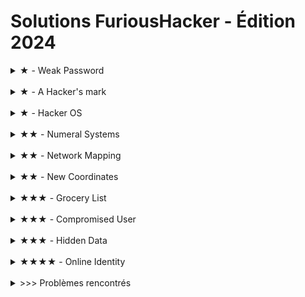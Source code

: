 # Solutions FuriousHacker - Édition 2024


<details>
    <summary>★ - Weak Password</summary>
    <h3>Énoncé</h3>
    <strong>La note suivante a été trouvée auprès du PC compromis: "Nom de mon club préféré, avec des chiffres à la place des lettres 'O', 'E' et 'A'</strong>
    <br /><br />
    Image : <strong>Logo du club sans le nom</strong>
    <h3>Démarche</h3>
    Le nom du club préféré étant bien évidemment <i>Honeypot Hacker</i>, la démarche attendue était de remplacer les lettres par un chiffre qui leur ressemble (0=O, 3=E, 4=A)
    <details>
        <summary>Solution</summary>
        &nbsp;&nbsp;&nbsp;&nbsp;H0n3yp0t H4ck3r
    </details>
</details>

<br/>

<details>
    <summary>★ - A Hacker's mark</summary>
    <h3>Énoncé</h3>
    <strong>En ouvrant la session, l'admin a trouvé un fichier README.txt avec le contenu suivant. Décode-le pour voir s'il contient des infos importantes: .. -- / .-- ....- - -.-. .... .---- -. --. / -.-- ----- ..-</strong>
    <h3>Démarche</h3>
    Utiliser une table de conversion pour le morse (complète, avec lettres et chiffres) et chercher les lettres une à une. Un traducteur automatique pouvait également être utilisé
    <details>
        <summary>Solution</summary>
        &nbsp;&nbsp;&nbsp;&nbsp;Im w4tch1ng y0u
    </details>
</details>

<br/>

<details>
    <summary>★ - Hacker OS</summary>
    <h3>Énoncé</h3>
    <strong>Connaître le système d'exploitation utilisé par le hacker pourrait nous servir à l'infiltrer à notre tour... Il s'agit probablement de celui dont le logo est présenté ci-dessous.</strong>
    <br /><br />
    Image : <strong>Logo d'un système d'exploitation</strong>
    <h3>Démarche</h3>
    Effectuer une recherche Google telle que "Système d'exploitation hacker" ou bien une recherche par image du logo
    <details>
        <summary>Solution</summary>
        &nbsp;&nbsp;&nbsp;&nbsp;Kali Linux
    </details>
</details>

<br/>

<details>
    <summary>★★ - Numeral Systems</summary>
    <h3>Énoncé</h3>
    <strong>Une capture réseau a dévoilé un flux constant de données vers la Russie. 0b1000_0011  paquets d'une taille de  0x4AD  octets ont été transmis chaque minute. Le nombre d'octets volés en 5 minutes est donc, en base 10, de:</strong>
    <h3>Démarche</h3>
    Convertir les deux nombres donnés (le premier étant en binaire et le second en hexadécimal) en base 10. Multiplier ces deux nombres pour obtenir la quantité d'octets transmise PAR MINUTE. Multiplier ce résultat par 5 pour connaître la taille totale en octets de la communication de 5 minutes.
    <details>
        <summary>Solution</summary>
        &nbsp;&nbsp;&nbsp;&nbsp;784035
    </details>
</details>

<br/>

<details>
    <summary>★★ - Network Mapping</summary>
    <h3>Énoncé</h3>
    <strong>Une adresse IP revient de manière récurrente dans les logs du PC. Le résultat d'un traceroute vers cette IP est joint ci-dessous. Dans quelle ville se situe le dernier serveur à répondre à la requête?</strong>
    <br /><br />
    Image : <strong>Capture d'écran d'une commande TRACERT</strong>
    <h3>Démarche</h3>
    Identifier l'adresse IP du dernier serveur à avoir répondu à la requête (216.6.90.22). Chercher un outil de localisation d'adresse IP (Ex: <a href="https://www.iplocation.net/ip-lookup">IP Location</a>). Y entrer l'adresse IP. Détecter la ville.
    <details>
        <summary>Solution</summary>
        &nbsp;&nbsp;&nbsp;&nbsp;New York City
    </details>
</details>

<br/>

<details>
    <summary>★★ - New Coordinates</summary>
    <h3>Énoncé</h3>
    <strong>On a retrouvé un indice étrange dans les fichiers de l'attaque: ///wagon.ronce.rouiller. Il s'agit peut-être d'un système de coordonnées? Retrouver depuis quel café l'individu s'est connecté</strong>
    <h3>Démarche</h3>
    Rechercher un type de coordonnées commençant par trois slashs. Le site <a href="https://what3words.com/">What3Words</a> apparaît dans les résultats. Y entrer les coordonnées spécifiées dans l'énnoncé.
    <details>
        <summary>Solution</summary>
        &nbsp;&nbsp;&nbsp;&nbsp;Starbucks
    </details>
</details>

<br/>

<details>
    <summary>★★★ - Grocery List</summary>
    <h3>Énoncé</h3>
    <strong>La carte bancaire de l'admin était enregistrée dans son navigateur. L'intrus en a profité pour faire ses courses et se construire un PC. Reconsitue le nom du matériel informatique depuis les lettres mélangées:</strong>
    <h3>Démarche</h3>
    Aucune démarche particulière attendue.
    <details>
        <summary>Solution</summary>
        <code>
        {
          "ecran": "rcnea",
          "clavier": "ialcevr",
          "processeur": "rsurpceoes",
          "carte graphique": "raetc epihaqgur",
          "alimentation": "anitmonlaiet",
          "disque": "usedqi",
          "microphone": "eominchpro",
          "carte mere": "traec reem",
          "souris": "isrous",
          "camera": "cmraea",
          "memoire ram": "imeoerm mra"
        }
        </code>
    </details>
</details>

<br/>

<details>
    <summary>★★★ - Compromised User</summary>
    <h3>Énoncé</h3>
    <strong>Nous avons découvert à l'instant le code source du RAT fournissant un accès à distance au PC infecté. Si on trouve le mot de passe du hacker, on pourra peut-être nous infiltrer à notre tour sur ses serveurs.</strong>
    <br /><br />
    Image : <strong>Capture d'écran d'un programme rédigé en Python</strong>
    <h3>Démarche</h3>
    Connaître ou chercher le rôle de la fonction <code>ord</code> en Python. En déduire que la liste de nombres au début du code fournit correspond à des caractères ASCII.
    <details>
        <summary>Solution</summary>
        &nbsp;&nbsp;&nbsp;&nbsp;R3m0teR4T
    </details>
</details>

<br/>

<details>
    <summary>★★★ - Hidden Data</summary>
    <h3>Énoncé</h3>
    <strong>Le hacker a osé changer le fond d'écran de l'admin !!! Il doit y avoir une information cachée sur l'image si on regarde de près !</strong>
    <br /><br />
    Image : <strong>Une image avec un texte caché dessus</strong>
    <h3>Démarche</h3>
    Faire attention aux détails de l'image et découvrir le texte caché par contraste indiquant la réponse à l'épreuve.
    <details>
        <summary>Solution</summary>
        &nbsp;&nbsp;&nbsp;&nbsp;h1ddenG3m
    </details>
</details>

<br/>

<details>
    <summary>★★★★ - Online Identity</summary>
    <h3>Énoncé</h3>
    <strong>L'info la plus précieuse que nous possédons de l'intrus est le pseudo de son compte GitHub:  MisTurtle. Il faudrait que l'on puisse retrouver son identicon Github pour le tracer en ligne. Je crois qu'il y a un lien GitHub officiel pour l'obtenir...</strong>
    <h3>Démarche</h3>
    Effectuer une recherche Google telle que "Find GitHub user identicon". Trouver le lien vers la page <a href="https://identicons.github.com/{pseudo}.png">GitHub officielle</a>. Remplacer le placeholder {pseudo} par celui donné dans l'énoncé.
    <details>
        <summary>Solution</summary>
        &nbsp;&nbsp;&nbsp;&nbsp;⬛⬛⬛⬛⬛ <br>
        &nbsp;&nbsp;&nbsp;&nbsp;⬛⬛⬛⬛⬛ <br>
        &nbsp;&nbsp;&nbsp;&nbsp;⬛⬜⬛⬜⬛ <br>
        &nbsp;&nbsp;&nbsp;&nbsp;⬜⬜⬛⬜⬜ <br>
        &nbsp;&nbsp;&nbsp;&nbsp;⬛⬜⬜⬜⬛
    </details>
</details>

<br/>


<details>
    <summary>>>> Problèmes rencontrés</summary>
    <ul>
        <li>Espacement pas assez lisible entre les caractères en morse</li>
        <li>Epreuve du morse sensible à la casse</li>
        <li>Difficulté trop élevée pour les épreuves de plus de 2 étoiles</li>
        <li>Différentes méthodes pour l'épreuve de Network Mapping ne donnaient pas le même résultat</li>
        <li>Trop d'éléments dans l'épreuve Grocery List</li>
        <li>Trop d'éléments dans l'épreuve Compromised User - Peut être flouter les parties non importantes pour une prochaine édition</li>
    </ul>
</details>